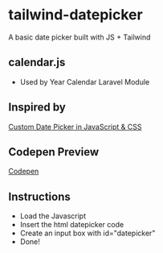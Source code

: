 # tailwind-datepicker
A basic date picker built with JS + Tailwind

## calendar.js
* Used by Year Calendar Laravel Module

## Inspired by
[Custom Date Picker in JavaScript & CSS](https://www.youtube.com/watch?v=wY2dao1hJms)

## Codepen Preview
[Codepen](https://codepen.io/webconxept/pen/povXVRg)

## Instructions
* Load the Javascript
* Insert the html datepicker code
* Create an input box with id="datepicker"
* Done!

